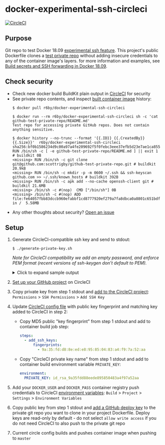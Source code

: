 # docker-experimental-ssh-circleci

[![CircleCI](https://circleci.com/gh/scottrigby/docker-experimental-ssh-circleci.svg?style=svg)](https://circleci.com/gh/scottrigby/docker-experimental-ssh-circleci)

## Purpose

Git repo to test Docker 18.09 [experimental ssh feature](https://docs.docker.com/develop/develop-images/build_enhancements/#using-ssh-to-access-private-data-in-builds). This project's public Dockerfile clones a [test private repo](https://github.com/scottrigby/github-test-private-repo) without adding insecure credentials to any of the container image's layers. for more information and examples, see [Build secrets and SSH forwarding in Docker 18.09](https://medium.com/@tonistiigi/build-secrets-and-ssh-forwarding-in-docker-18-09-ae8161d066).


## Check security

- Check new docker build BuildKit plain output in [CircleCI](https://circleci.com/gh/scottrigby/docker-experimental-ssh-circleci) for security
- See private repo contents, and inspect [built container image](https://hub.docker.com/r/r6by/docker-experimental-ssh-circleci/tags) history:
    ```console
    $ docker pull r6by/docker-experimental-ssh-circleci

    $ docker run --rm r6by/docker-experimental-ssh-circleci sh -c 'cat github-test-private-repo/README.md'
    Test repo for accessing private GitHub repos. Does not contain anything sensitive.

    $ docker history --no-trunc --format '{{.ID}} {{.CreatedBy}} {{.Size}}'  r6by/docker-experimental-ssh-circleci
    sha256:bf0b1586234d9c00a97a4fe209692f5f0febc3eee37efb5d23e7ae1ca855d96f RUN /bin/sh -c [ -e github-test-private-repo/README.md ] || exit 1 # buildkit 0B
    <missing> RUN /bin/sh -c git clone git@github.com:scottrigby/github-test-private-repo.git # buildkit 20.9kB
    <missing> RUN /bin/sh -c mkdir -p -m 0600 ~/.ssh && ssh-keyscan github.com >> ~/.ssh/known_hosts # buildkit 392B
    <missing> RUN /bin/sh -c apk add --no-cache openssh-client git # buildkit 21.6MB
    <missing> /bin/sh -c #(nop)  CMD ["/bin/sh"] 0B
    <missing> /bin/sh -c #(nop) ADD file:fe64057fbb83dccb960efabbf1cd8777920ef279a7fa8dbca0a8801c651bdf7c in /  5.58MB
    ```
- Any other thoughts about security? [Open an issue](https://github.com/scottrigby/docker-experimental-ssh-circleci/issues/new)

## Setup

1. Generate CircleCI-compatible ssh key and send to stdout:
    ```console
    $ ./generate-private-key.sh
    ```
    _Note for CircleCI compatibility we add an empty password, and enforce PEM format (recent versions of ssh-keygen don’t default to PEM)._

    <details><summary>Click to expand sample output</summary>

    ```console
    Generating public/private rsa key pair.
    Your identification has been saved in /var/folders/87/9cf6q4rd2qn_xnpk149j1ff80000gn/T/tmp.8zHPx7W1Es/id_rsa.
    Your public key has been saved in /var/folders/87/9cf6q4rd2qn_xnpk149j1ff80000gn/T/tmp.8zHPx7W1Es/id_rsa.pub.
    The key fingerprint is:
    MD5:9a:35:fd:d8:8e:ed:e8:95:85:04:83:a4:f9:7a:52:aa your_email@example.com
    The key's randomart image is:
    +---[RSA 2048]----+
    |       ...o      |
    |       o.  o     |
    |      o     .    |
    |       . . . .   |
    |        S . . .  |
    |       B . + o   |
    |      * . . =    |
    |     . o   *     |
    |    E    .+.+    |
    +------[MD5]------+
    Private key:
    -----BEGIN RSA PRIVATE KEY-----
    MIIEpAIBAAKCAQEA08RJzBTuKjLa5MD4CxiRdXxGxQHRu4+p+Mi+ha2iynxw2+3Q
    6NO9zGGPq/BprCn4wbMfgbMf7Y4kygYSd1SV8Ykjvxm6nQSw1SeQziJDRHrrh1nO
    3hQno6XQ+7WqtHXJ10qCzsZdFoP2GrUqnSCfuqnuFoL92mewkCjGd8bwLiMYN9Uc
    C9q3qUAMvucnPq80rcp+P2zVdpcCdu9EeY20QoCLNtA/yJaZFKMfJIwk07nc+MEe
    ikt1eMfX9ccqTIlZOuu8x9dZRNA3RBWlx6Q0mHQyhOJ7qNktwVRVU0cSlP2/8Y8i
    Tf6PYYB1WlkSE6yUbUvFsa1JdadaP+fxsYaBfwIDAQABAoIBAAkCPLF14nvhFfbN
    TsAKF4YL92bCIQ39mpl+0LwXGunKSXLRtyVwfI6JR/dkjtpIHtD+scRuvlj4xw/h
    GkABVS+lSeQDUDEF1g/7UumyA3KSWBq181r3OIh5sV5D6DMtH50NCmuJfMRMcNfK
    BToR/TmPqRVEFVCJQLWhRnAqAmWz/KPgigIyEpBK+pyQcRkUQU3mVhKgA+NRzipF
    SVw3aBxJyUqU9CvsCQ6uu8K7ONxoLRsH6p6W+eJOO5wKH6SVa9/HQ0ORcshkvgyI
    sbOwpZYoa3crAhQife2vodNPc69JxQTjFeOO8nWKc325zlbBHnFM58RJXzvJa5D6
    FzQ+q2ECgYEA+bnbnG34Cq3x1ZUAqHV7i1Qy6tkHQnsA++W/MQKn1r7lmqj7NjRT
    Q/jtmjDbaeCGSQk8MduFa0Ep7JI/6Eb6DSnUQWyVRc3y4vmOVCAdhre9jyQVXWk3
    pGTpwFKgluBffQY/A3u/93bEt8d/sn6d5YNzxJCKrppjA3jyfa0XuF0CgYEA2RZK
    fv+To5UOxnK13E4JNFq6GnlN1kHzLjow2DFo9Qxt/EYBOfsVsuJuaIlFJveDggLk
    RJoPFjhXOWmc9QKGEqjcb7XptgECM3w6WbMQS43jqmT7SDK5OIqNJunC21DzE6mP
    CgKmWczmQE/iLq5zNdp6P3WBxtMgZ3PMquVok4sCgYEAibDflL3RoNnN2KzCYx/7
    0ZPIS1MEvLQjk8BWjchgEHjLEl6PvJBXRMgxAe5kXFlu0UBlTzwxsTSJ0CXHVOQl
    pTJmFPiwyX9Hp7xfrKTUgt42h4Emwo1sH5mAhQlKAEaQf9f80IfgDasPxiEamKlV
    mCHFqCDmRmVbqKN8WK0iwgUCgYEAvjn+RZMHeIyhSdwy6D2payslcRVi06Euyw9K
    xedmJXUi27EsWfZfaUVpokjHRAIYRtDp3gNxvPLZ3AFj/H6dpbQ6ldk+VrJDj4II
    T5nNaaeIHEQovXdVPuqKDdNBYJVqq4wlP4xa4M3f5fMaK/XKFyK/hOQfOG7BMmYS
    rp4gKUkCgYBmzyeYQtGOKTf/HeiCKWl9DVi+PsFCO7uMG2Uremi7Sd3gtf4A8yDf
    cBZwUPyZm3Psgvvvo1JKzdYD2rfb2d599Y4O1WRq5tygx2P4jUmPz1NjzJpog0uF
    r6P1i+KRcIowJOF+n9SnwwsF5JtslT+5/lIFFsi0dqxL5nQH6shAqA==
    -----END RSA PRIVATE KEY-----
    Public key:
    ssh-rsa AAAAB3NzaC1yc2EAAAADAQABAAABAQDTxEnMFO4qMtrkwPgLGJF1fEbFAdG7j6n4yL6FraLKfHDb7dDo073MYY+r8GmsKfjBsx+Bsx/tjiTKBhJ3VJXxiSO/GbqdBLDVJ5DOIkNEeuuHWc7eFCejpdD7taq0dcnXSoLOxl0Wg/YatSqdIJ+6qe4Wgv3aZ7CQKMZ3xvAuIxg31RwL2repQAy+5yc+rzStyn4/bNV2lwJ270R5jbRCgIs20D/IlpkUox8kjCTTudz4wR6KS3V4x9f1xypMiVk667zH11lE0DdEFaXHpDSYdDKE4nuo2S3BVFVTRxKU/b/xjyJN/o9hgHVaWRITrJRtS8WxrUl1p1o/5/GxhoF/ your_email@example.com
    CircleCI private key name:
    id_rsa_9a35fdd88eede895850483a4f97a52aa
    ```

    </details>
2. [Set up your GitHub project](https://circleci.com/docs/2.0/getting-started/#setting-up-your-build-on-circleci) on CircleCI
3. Copy private key from step 1 stdout and [add to the CircleCI project](https://circleci.com/docs/2.0/add-ssh-key/): `Permissions` > `SSH Permissions` > `Add SSH Key`
4. Update [CircleCI config file](./.circleci/config.yml) with public key fingerprint and matching key added to CircleCI in step 2:
    - Copy MD5 public "key fingerprint" from step 1 stdout and add to container build job step:
      ```yaml
      steps:
        - add_ssh_keys:
            fingerprints:
              - 9a:35:fd:d8:8e:ed:e8:95:85:04:83:a4:f9:7a:52:aa
      ```
    - Copy "CircleCI private key name" from step 1 stdout and add to container build environment variable `PRIVATE_KEY`:
      ```yaml
      environment:
        PRIVATE_KEY: id_rsa_9a35fdd88eede895850483a4f97a52aa
      ```
5. Add your `DOCKER_USER` and `DOCKER_PASS` container registry push credentials to CircleCI [environment variables](https://circleci.com/docs/2.0/env-vars/#overview): `Build` > `Project` > `Settings` > `Environment Variables`
6. Copy public key from step 1 stdout and [add a GitHub deploy key](https://developer.github.com/v3/guides/managing-deploy-keys/#deploy-keys) to the private git repo you want to clone in your project Dockerfile. Deploy keys are read-only by default - do not select `allow write access` if you do not need CircleCI to also push to the private git repo
7. Current circle config builds and pushes container image when pushing to `master`
